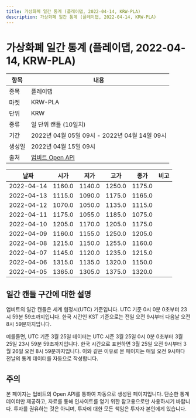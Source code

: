 ```yaml
---
title: 가상화폐 일간 통계 (플레이댑, 2022-04-14, KRW-PLA)
description: 가상화폐 일간 통계 (플레이댑, 2022-04-14, KRW-PLA)
---
```



가상화폐 일간 통계 (플레이댑, 2022-04-14, KRW-PLA)
===

|항목|내용|
|--|--|
|종목|플레이댑|
|마켓|KRW-PLA|
|단위|KRW|
|종류|일 단위 캔들 (10일치)|
|기간|2022년 04월 05일 09시 - 2022년 04월 14일 09시|
|생성일|2022년 04월 15일 09시|
|출처|[업비트 Open API](https://docs.upbit.com)|


|날짜|시가|저가|고가|종가|비고|
|--|--|--|--|--|--|
|2022-04-14|1160.0|1140.0|1250.0|1175.0|    |
|2022-04-13|1115.0|1090.0|1175.0|1165.0|    |
|2022-04-12|1070.0|1050.0|1135.0|1115.0|    |
|2022-04-11|1175.0|1055.0|1185.0|1075.0|    |
|2022-04-10|1205.0|1170.0|1205.0|1175.0|    |
|2022-04-09|1160.0|1155.0|1250.0|1205.0|    |
|2022-04-08|1215.0|1150.0|1255.0|1160.0|    |
|2022-04-07|1145.0|1120.0|1235.0|1215.0|    |
|2022-04-06|1315.0|1135.0|1320.0|1150.0|    |
|2022-04-05|1365.0|1305.0|1375.0|1320.0|    |


일간 캔들 구간에 대한 설명
---


업비트의 일간 캔들은 세계 협정시(UTC) 기준입니다. 
UTC 기준 0시 0분 0초부터 23시 59분 59초까지입니다. 
한국 시간인 KST 기준으로는 전일 오전 9시부터 다음날 오전 8시 59분까지입니다. 


예를들면, UTC 기준 3월 25일 데이터는 UTC 시준 3월 25일 0시 0분 0초부터 3월 25일 23시 59분 59초까지입니다. 
한국 시간으로 표현하면 3월 25일 오전 9시부터 3월 26일 오전 8시 59분까지입니다. 
이와 같은 이유로 본 페이지는 매일 오전 9시마다 전날의 통계 데이터를 자동으로 작성합니다. 


주의
---


본 페이지는 업비트의 Open API를 통하여 자동으로 생성된 페이지입니다. 
단순한 통계 데이터만 제공하고, 자료를 통해 인사이트를 얻기 위한 참고용으로만 사용하시기 바랍니다. 
투자를 권유하는 것은 아니며, 투자에 대한 모든 책임은 투자자 본인에게 있습니다. 
